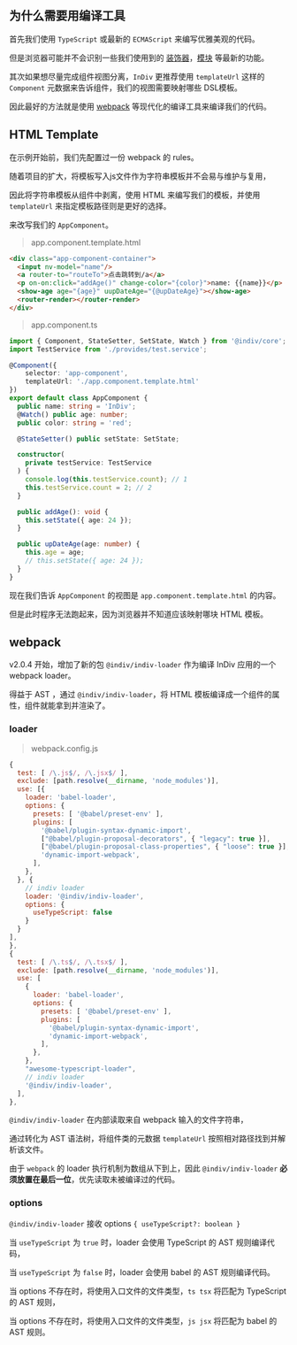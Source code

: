 ## 为什么需要用编译工具

首先我们使用 `TypeScript` 或最新的 `ECMAScript` 来编写优雅美观的代码。

但是浏览器可能并不会识别一些我们使用到的 [装饰器](https://www.tslang.cn/docs/handbook/decorators.html)，[模块](https://www.tslang.cn/docs/handbook/modules.html) 等最新的功能。

其次如果想尽量完成组件视图分离，`InDiv` 更推荐使用 `templateUrl` 这样的 `Component` 元数据来告诉组件，我们的视图需要映射哪些 DSL模板。

因此最好的方法就是使用 [webpack](https://webpack.js.org/) 等现代化的编译工具来编译我们的代码。


## HTML Template

在示例开始前，我们先配置过一份 webpack 的 rules。

随着项目的扩大，将模板写入js文件作为字符串模板并不会易与维护与复用，

因此将字符串模板从组件中剥离，使用 HTML 来编写我们的模板，并使用 `templateUrl` 来指定模板路径则是更好的选择。

来改写我们的 `AppComponent`。


> app.component.template.html

```html
<div class="app-component-container">
  <input nv-model="name"/>
  <a router-to="routeTo">点击跳转到/a</a>
  <p on-on:click="addAge()" change-color="{color}">name: {{name}}</p>
  <show-age age="{age}" uupDateAge="{@upDateAge}"></show-age>
  <router-render></router-render>
</div>
```

> app.component.ts

```typescript
import { Component, StateSetter, SetState, Watch } from '@indiv/core';
import TestService from './provides/test.service';

@Component({
    selector: 'app-component',
    templateUrl: './app.component.template.html'
})
export default class AppComponent {
  public name: string = 'InDiv';
  @Watch() public age: number;
  public color: string = 'red';

  @StateSetter() public setState: SetState;

  constructor(
    private testService: TestService
  ) {
    console.log(this.testService.count); // 1
    this.testService.count = 2; // 2
  }

  public addAge(): void {
    this.setState({ age: 24 });
  }

  public upDateAge(age: number) {
    this.age = age;
    // this.setState({ age: 24 });
  }
}
```

现在我们告诉 `AppComponent` 的视图是 `app.component.template.html` 的内容。

但是此时程序无法跑起来，因为浏览器并不知道应该映射哪块 HTML 模板。


## webpack

v2.0.4 开始，增加了新的包 `@indiv/indiv-loader` 作为编译 InDiv 应用的一个 webpack loader。

得益于 AST ，通过 `@indiv/indiv-loader`，将 HTML 模板编译成一个组件的属性，组件就能拿到并渲染了。

### loader

> webpack.config.js

```javascript
{
  test: [ /\.js$/, /\.jsx$/ ],
  exclude: [path.resolve(__dirname, 'node_modules')],
  use: [{
    loader: 'babel-loader',
    options: {
      presets: [ '@babel/preset-env' ],
      plugins: [
        '@babel/plugin-syntax-dynamic-import',
        ["@babel/plugin-proposal-decorators", { "legacy": true }],
        ["@babel/plugin-proposal-class-properties", { "loose": true }],
        'dynamic-import-webpack',
      ],
    },
  }, {
    // indiv loader
    loader: '@indiv/indiv-loader',
    options: {
      useTypeScript: false
    }
  }
],
},
{
  test: [ /\.ts$/, /\.tsx$/ ],
  exclude: [path.resolve(__dirname, 'node_modules')],
  use: [
    {
      loader: 'babel-loader',
      options: {
        presets: [ '@babel/preset-env' ],
        plugins: [
          '@babel/plugin-syntax-dynamic-import',
          'dynamic-import-webpack',
        ],
      },
    },
    "awesome-typescript-loader",
    // indiv loader
    '@indiv/indiv-loader',
  ],
},
```

`@indiv/indiv-loader` 在内部读取来自 webpack 输入的文件字符串，

通过转化为 AST 语法树，将组件类的元数据 `templateUrl` 按照相对路径找到并解析该文件。

由于 `webpack` 的 loader 执行机制为数组从下到上，因此 `@indiv/indiv-loader` **必须放置在最后一位**，优先读取未被编译过的代码。

### options

`@indiv/indiv-loader` 接收 options `{ useTypeScript?: boolean }`

当 `useTypeScript` 为 `true` 时，loader 会使用 TypeScript 的 AST 规则编译代码，

当 `useTypeScript` 为 `false` 时，loader 会使用 babel 的 AST 规则编译代码。

当 options 不存在时，将使用入口文件的文件类型，`ts tsx` 将匹配为 TypeScript 的 AST 规则，

当 options 不存在时，将使用入口文件的文件类型，`js jsx` 将匹配为 babel 的 AST 规则。
